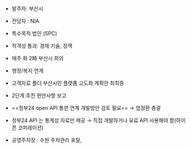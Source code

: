+ 발주자: 부산시
+ 전담자 : NIA
+ 특수목적 법인 (SPC)
+ 적격성 통과: 경제 기술, 정책
+ 매주 화 2時 부산시 회의

+ 행정/복지 연계 
+ 고객자료 폴더 부산시민 플랫폼 고도화 계획안 최최종
+ 2단계 추진 현안사항 보고
+ ==정부24 open API 통한 연계 개발방안 검토 필요== → 엄정환 총괄
+ 정부24 API 는 통계성 자료만 제공 → 직접 개발하거나 유료 API 사용해야 함(하이픈 코퍼레이션)
+ 공영주차장 : 수원 주차관리 포탈, 
